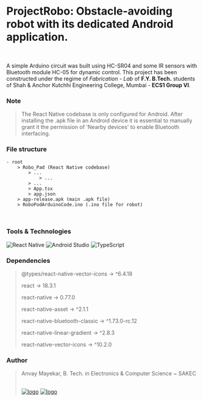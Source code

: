 # ProjectRobo: Obstacle-avoiding robot with its dedicated Android application.

&nbsp;

A simple Arduino circuit was built using HC-SR04 and some IR sensors with Bluetooth module HC-05 for dynamic control.
This project has been constructed under the regime of _Fabrication - Lab_ of **F.Y. B.Tech.** students of Shah & Anchor Kutchhi Engineering College, Mumbai - **ECS1 Group VI**.
&nbsp;

### Note

> The React Native codebase is only configured for Android.
> After installing the .apk file in an Android device it is essential to manually grant it the permission of 'Nearby devices' to enable Bluetooth interfacing.

### File structure

>

    - root
        > Robo_Pad (React Native codebase)
            > ...
                > ...
            > ...
            > App.tsx
            > app.json
        > app-release.apk (main .apk file)
        > RoboPodArduinoCode.ino (.ino file for robot)

&nbsp;

### Tools & Technologies

![React Native](https://img.shields.io/badge/react_native-%2320232a.svg?style=for-the-badge&logo=react&logoColor=%2361DAFB) ![Android Studio](https://img.shields.io/badge/android%20studio-346ac1?style=for-the-badge&logo=android%20studio&logoColor=white) ![TypeScript](https://img.shields.io/badge/typescript-%23007ACC.svg?style=for-the-badge&logo=typescript&logoColor=white)
&nbsp;

### Dependencies

> @types/react-native-vector-icons -> ^6.4.18
>
> react -> 18.3.1
>
> react-native -> 0.77.0
>
> react-native-asset -> ^2.1.1
>
> react-native-bluetooth-classic -> ^1.73.0-rc.12
>
> react-native-linear-gradient -> ^2.8.3
>
> react-native-vector-icons -> ^10.2.0
> &nbsp;

### Author

> Anvay Mayekar,
> B. Tech. in Electronics & Computer Science ~ SAKEC
> &nbsp;
> 
> [![logo](https://img.shields.io/badge/GitHub-181717.svg?style=for-the-badge&logo=GitHub&logoColor=white)](https://www.github.com/anvaymayekar) [![logo](https://img.shields.io/badge/LinkedIn-0A66C2.svg?style=for-the-badge&logo=LinkedIn&logoColor=white)](https://in.linkedin.com/in/anvaymayekar)
